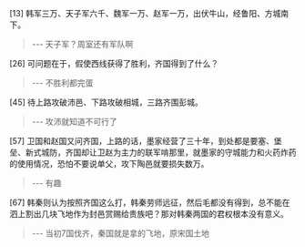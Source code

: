 
[13] 韩军三万、天子军六千、魏军一万、赵军一万，出伏牛山，经鲁阳、方城南下。
>--- 天子军？周室还有军队啊<br>

[26] 可问题在于，假使西线获得了胜利，齐国得到了什么？
>--- 不胜利都完蛋<br>

[45] 待上路攻破沛邑、下路攻破相城，三路齐围彭城。
>--- 攻沛就知道不可行了<br>

[57] 卫国和赵国又问齐国，上路的话，墨家经营了三十年，到处都是要塞、堡垒、新式城防，齐国却让卫赵为主力的联军啃那里，就墨家的守城能力和火药炸药的使用情况，恐怕不要说单父，攻下陶邑就要损失数万。
>--- 有趣<br>

[67] 韩秦则认为按照齐国这么打，韩秦劳师远征，然后毛都没有得到，总不能在泗上割出几块飞地作为封邑赏赐给贵族吧？那对韩秦两国的君权根本没有意义。
>--- 当初7国伐齐，秦国就是拿的飞地，原宋国土地<br>
